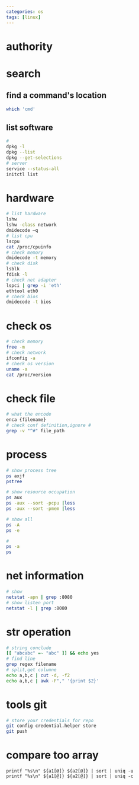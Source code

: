 ```yaml
---
categories: os
tags: [linux]    
---
```

# authority

# search
## find a command's location
```sh
which 'cmd'
```
## list software  
```sh
#
dpkg -l
dpkg --list
dpkg --get-selections
# server
service --status-all
initctl list
```

# hardware
```sh
# list hardware
lshw
lshw -class network
dmidecode –q
# list cpu
lscpu
cat /proc/cpuinfo
# check memory
dmidecode -t memory
# check disk
lsblk
fdisk -l
# check net adapter
lspci | grep -i 'eth'
ethtool eth0
# check bios
dmidecode -t bios
```

# check os
```sh
# check memory
free -m
# check network
ifconfig -a
# check os version
uname -a
cat /proc/version
```

# check file
```sh
# what the encode 
enca {filename}
# check conf definition,ignore #
grep -v "^#" file_path
```

# process
```sh
# show process tree
ps axjf
pstree

# show resource occupation
ps aux
ps -aux --sort -pcpu |less
ps -aux --sort -pmem |less

# show all
ps -A
ps -e

#
ps -a  
ps
```

# net information
```sh
# show 
netstat -apn | grep :8080
# show listen port
netstat -l | grep :8080
```

# str operation
```sh
# string conclude   
[[ "abcabc" =~ "abc" ]] && echo yes
# find line
grep regex filename
# split,get columne
echo a,b,c | cut -d, -f2
echo a,b,c | awk -F"," '{print $2}' 
```

# tools git
```sh
# store your credentials for repo
git config credential.helper store
git push
```

# compare too array
```
printf "%s\n" ${a1[@]} ${a2[@]} | sort | uniq -u
printf "%s\n" ${a1[@]} ${a2[@]} | sort | uniq -c
```

